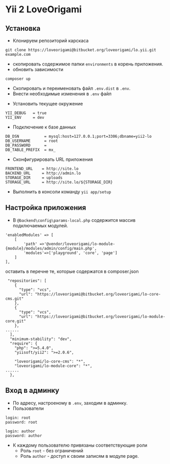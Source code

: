 # Yii 2 LoveOrigami

## Установка
* Клонируем репозиторий карскаса
```
git clone https://loveorigami@bitbucket.org/loveorigami/lo.yii.git example.com
```
* скопировать содержимое папки  `environments` в корень приложения.
* обновить зависимости
```
composer up
```
* Скопировать и переименовать файл `.env.dist` в `.env`.
* Внести необходимые изменения в `.env` файл
- Установить текущее окружение
```
YII_DEBUG   = true
YII_ENV     = dev
```
- Подключение к базе данных
```
DB_DSN           = mysql:host=127.0.0.1;port=3306;dbname=yii2-lo
DB_USERNAME      = root
DB_PASSWORD      =
DB_TABLE_PREFIX  = mx_
```
- Сконфигурировать URL приложения
```
FRONTEND_URL    = http://site.lo
BACKEND_URL     = http://admin.lo
STORAGE_DIR     = uploads
STORAGE_URL     = http://site.lo/${STORAGE_DIR}
```

* Выполнить в консоли команду `yii app/setup`

## Настройка приложения
* В `@backend\config\params-local.php` содержится массив подключаемых модулей.
```
'enabledModules' => [
    [
        'path' =>'@vendor/loveorigami/lo-module-{module}/modules/admin/config/main.php',
        'modules'=>['playground', 'core', 'page']
    ]
],
```

оставить в перечне те, которые содержатся в composer.json
```
 "repositories": [
    {
      "type": "vcs",
      "url": "https://loveorigami@bitbucket.org/loveorigami/lo-core-cms.git"
    },
    {
      "type": "vcs",
      "url": "https://loveorigami@bitbucket.org/loveorigami/lo-module-core.git"
    },
......
  ],
  "minimum-stability": "dev",
  "require": {
    "php": ">=5.4.0",
    "yiisoft/yii2": ">=2.0.6",

    "loveorigami/lo-core-cms": "*",
    "loveorigami/lo-module-core": "*",
......
  },
```  

## Вход в админку
* По адресу, настроеному в `.env`, заходим в админку.
* Пользователи
```
login: root
password: root

login: author
password: author
```

* К каждому пользователю привязаны соответствующие роли
    - Роль `root` - без ограничений
    - Роль `author` - доступ к своим записям в модуле page.